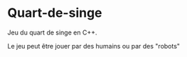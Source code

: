 # Quart-de-singe
Jeu du quart de singe en C++.

Le jeu peut être jouer par des humains ou par des "robots"
